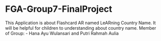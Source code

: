 # FGA-Group7-FinalProject
This Application is about Flashcard AR named LeARning Country Name. It will be helpful for children to understanding about country name. Member of Group: - Hana Ayu Wulansari and Putri Rahmah Aulia
